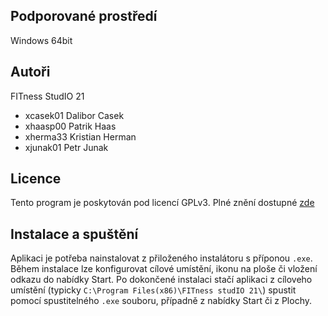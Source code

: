 Podporované prostředí
---------

Windows 64bit

Autoři
------

FITness StudIO 21
- xcasek01 Dalibor Casek
- xhaasp00 Patrik Haas 
- xherma33 Kristian Herman 
- xjunak01 Petr Junak

Licence
-------

Tento program je poskytován pod licencí GPLv3. Plné znění dostupné [zde](../../blob/main/LICENSE)

Instalace a spuštění
--------

Aplikaci je potřeba nainstalovat z přiloženého instalátoru s příponou `.exe`. Během instalace lze konfigurovat cílové umístění, ikonu na ploše či vložení odkazu do nabídky Start. Po dokončené instalaci stačí aplikaci z cíloveho umístění (typicky `C:\Program Files(x86)\FITness studIO 21\`) spustit pomocí spustitelného `.exe` souboru, případně z nabídky Start či z Plochy.
